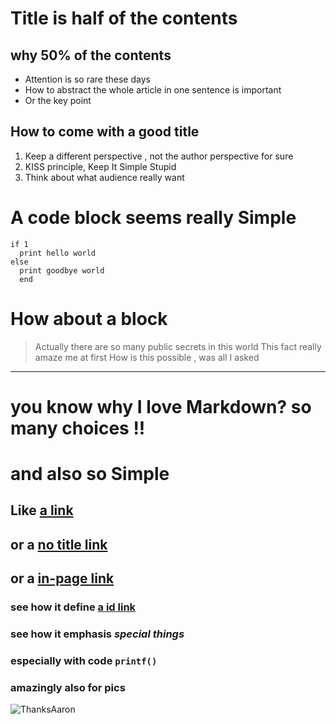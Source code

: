 # Title is half of the contents

## why 50% of the contents
*  Attention is so rare these days
*  How to abstract the whole article in one sentence is important
*  Or the key point

## How to come with a good title

1. Keep a different perspective ,  not the author perspective for sure
2. KISS principle, Keep It Simple Stupid
3. Think about what audience really want


# A code block seems really Simple
    if 1
      print hello world
    else
      print goodbye world
      end

# How about a block

  > Actually there are so many public secrets in this world
  > This fact really amaze me at first
  > How is this possible , was all I asked

 ----------------------------------------------
# you know why I love Markdown?  so many choices !!

# and also so Simple

## Like [a link](http://www.ssgene.com/ "ssgene")

## or a [no title link](http://www.ssgene.com)

## or a [in-page link](/about/)

### see how it define [a id link][newid]

[newid]: http://www.ssgene.com/ "the Starship launched"

### see how it emphasis *special things*

### especially with code ``printf()``

### amazingly also for pics

![ThanksAaron](http://cn.bing.com/images/search?view=detailV2&ccid=aR6c4IBh&id=9022704C8C85BB954E62D2691D443517D2EF317C&thid=OIP.aR6c4IBhXKIWMgU_ROtOCAFaC0&q=aaron+++markdown&simid=608052596421561070&selectedIndex=52 "Dear Aaron")
